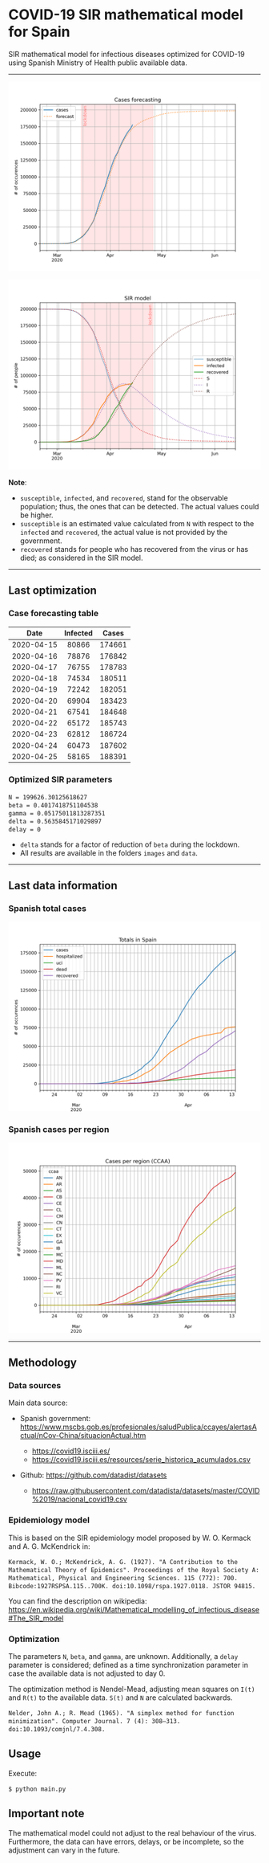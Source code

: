 # COVID-19 SIR mathematical model for Spain

SIR mathematical model for infectious diseases optimized for COVID-19 using Spanish Ministry of Health public available data.

-----

![sir-cases](https://github.com/agastalver/sir-covid-19-spain/raw/master/images/generated-sir-cases.png "SIR Model Cases")

![sir](https://github.com/agastalver/sir-covid-19-spain/raw/master/images/generated-sir.png "SIR Model")

**Note**: 

* `susceptible`, `infected`, and `recovered`, stand for the observable population; thus, the ones that can be detected. The actual values could be higher.
* `susceptible` is an estimated value calculated from `N` with respect to the `infected` and `recovered`, the actual value is not provided by the government.
* `recovered` stands for people who has recovered from the virus or has died; as considered in the SIR model.

-----

## Last optimization

### Case forecasting table

| Date           | Infected  | Cases      |
|:--------------:|:---------:|:----------:|
| 2020-04-15     | 80866     | 174661     |
| 2020-04-16     | 78876     | 176842     |
| 2020-04-17     | 76755     | 178783     |
| 2020-04-18     | 74534     | 180511     |
| 2020-04-19     | 72242     | 182051     |
| 2020-04-20     | 69904     | 183423     |
| 2020-04-21     | 67541     | 184648     |
| 2020-04-22     | 65172     | 185743     |
| 2020-04-23     | 62812     | 186724     |
| 2020-04-24     | 60473     | 187602     |
| 2020-04-25     | 58165     | 188391     |

### Optimized SIR parameters

```
N = 199626.30125618627
beta = 0.4017418751104538
gamma = 0.05175011813287351
delta = 0.5635845171029897
delay = 0
```

* `delta` stands for a factor of reduction of `beta` during the lockdown.
* All results are available in the folders `images` and `data`.

-----

## Last data information

### Spanish total cases

![total](https://github.com/agastalver/sir-covid-19-spain/raw/master/images/generated-total.png "Total cases")

### Spanish cases per region

![ccaa](https://github.com/agastalver/sir-covid-19-spain/raw/master/images/generated-ccaa.png "CCAA cases")

-----

## Methodology

### Data sources

Main data source:

* Spanish government: https://www.mscbs.gob.es/profesionales/saludPublica/ccayes/alertasActual/nCov-China/situacionActual.htm
  * https://covid19.isciii.es/
  * https://covid19.isciii.es/resources/serie_historica_acumulados.csv

* Github: https://github.com/datadist/datasets
  * https://raw.githubusercontent.com/datadista/datasets/master/COVID%2019/nacional_covid19.csv

### Epidemiology model

This is based on the SIR epidemiology model proposed by W. O. Kermack and A. G. McKendrick in:

```
Kermack, W. O.; McKendrick, A. G. (1927). "A Contribution to the Mathematical Theory of Epidemics". Proceedings of the Royal Society A: Mathematical, Physical and Engineering Sciences. 115 (772): 700. Bibcode:1927RSPSA.115..700K. doi:10.1098/rspa.1927.0118. JSTOR 94815.
```

You can find the description on wikipedia: https://en.wikipedia.org/wiki/Mathematical_modelling_of_infectious_disease#The_SIR_model

### Optimization

The parameters `N`, `beta`, and `gamma`, are unknown. Additionally, a `delay` parameter is considered; defined as a time synchronization parameter in case the available data is not adjusted to day 0.

The optimization method is Nendel-Mead, adjusting mean squares on `I(t)` and `R(t)` to the available data. `S(t)` and `N` are calculated backwards.

```
Nelder, John A.; R. Mead (1965). "A simplex method for function minimization". Computer Journal. 7 (4): 308–313. doi:10.1093/comjnl/7.4.308.
```

## Usage

Execute:

```
$ python main.py
```

## Important note

The mathematical model could not adjust to the real behaviour of the virus. Furthermore, the data can have errors, delays, or be incomplete, so the adjustment can vary in the future.
